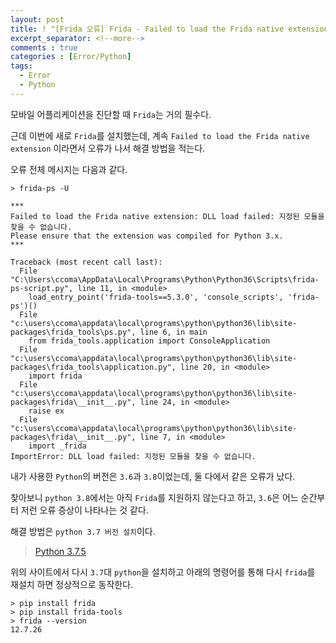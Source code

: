 ```yaml
---
layout: post
title: ! "[Frida 오류] Frida - Failed to load the Frida native extension"
excerpt_separator: <!--more-->
comments : true
categories : [Error/Python]
tags:
  - Error
  - Python
---
```


모바일 어플리케이션을 진단할 때 `Frida`는 거의 필수다.  

근데 이번에 새로 `Frida`를 설치했는데, 계속 `Failed to load the Frida native extension` 이라면서 오류가 나서 해결 방법을 적는다.  

<!--more-->

오류 전체 메시지는 다음과 같다.  

```
> frida-ps -U

***
Failed to load the Frida native extension: DLL load failed: 지정된 모듈을 찾을 수 없습니다.
Please ensure that the extension was compiled for Python 3.x.
***

Traceback (most recent call last):
  File "C:\Users\ccoma\AppData\Local\Programs\Python\Python36\Scripts\frida-ps-script.py", line 11, in <module>
    load_entry_point('frida-tools==5.3.0', 'console_scripts', 'frida-ps')()
  File "c:\users\ccoma\appdata\local\programs\python\python36\lib\site-packages\frida_tools\ps.py", line 6, in main
    from frida_tools.application import ConsoleApplication
  File "c:\users\ccoma\appdata\local\programs\python\python36\lib\site-packages\frida_tools\application.py", line 20, in <module>
    import frida
  File "c:\users\ccoma\appdata\local\programs\python\python36\lib\site-packages\frida\__init__.py", line 24, in <module>
    raise ex
  File "c:\users\ccoma\appdata\local\programs\python\python36\lib\site-packages\frida\__init__.py", line 7, in <module>
    import _frida
ImportError: DLL load failed: 지정된 모듈을 찾을 수 없습니다.
```

내가 사용한 `Python`의 버전은 `3.6`과 `3.8`이었는데, 둘 다에서 같은 오류가 났다.  

찾아보니 `python 3.8`에서는 아직 `Frida`를 지원하지 않는다고 하고, `3.6`은 어느 순간부터 저런 오류 증상이 나타나는 것 같다.  

해결 방법은 `python 3.7 버전 설치`이다.  

> [Python 3.7.5](https://www.python.org/downloads/release/python-375/)  

위의 사이트에서 다시 `3.7`대 `python`을 설치하고 아래의 명령어를 통해 다시 `frida`를 재설치 하면 정상적으로 동작한다.  

```
> pip install frida
> pip install frida-tools
> frida --version
12.7.26
```
